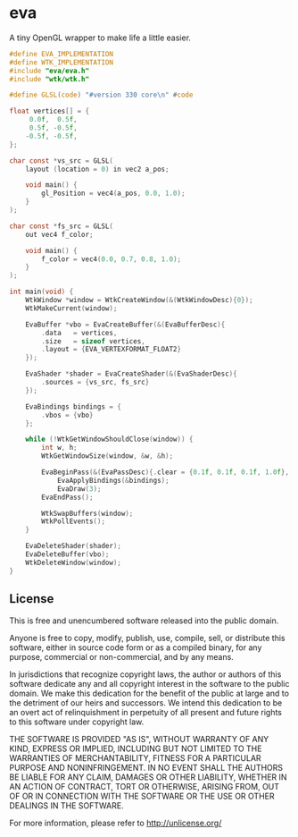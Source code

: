 # eva
A tiny OpenGL wrapper to make life a little easier.

```c
#define EVA_IMPLEMENTATION
#define WTK_IMPLEMENTATION
#include "eva/eva.h"
#include "wtk/wtk.h"

#define GLSL(code) "#version 330 core\n" #code

float vertices[] = {
     0.0f,  0.5f,
     0.5f, -0.5f,
    -0.5f, -0.5f,
};

char const *vs_src = GLSL(
    layout (location = 0) in vec2 a_pos;

    void main() {
        gl_Position = vec4(a_pos, 0.0, 1.0);
    }
);

char const *fs_src = GLSL(
    out vec4 f_color;

    void main() {
        f_color = vec4(0.0, 0.7, 0.8, 1.0);
    }
);

int main(void) {
    WtkWindow *window = WtkCreateWindow(&(WtkWindowDesc){0});
    WtkMakeCurrent(window);

    EvaBuffer *vbo = EvaCreateBuffer(&(EvaBufferDesc){
        .data   = vertices,
        .size   = sizeof vertices,
        .layout = {EVA_VERTEXFORMAT_FLOAT2}
    });

    EvaShader *shader = EvaCreateShader(&(EvaShaderDesc){
        .sources = {vs_src, fs_src}
    });

    EvaBindings bindings = {
        .vbos = {vbo}
    };

    while (!WtkGetWindowShouldClose(window)) {
        int w, h;
        WtkGetWindowSize(window, &w, &h);

        EvaBeginPass(&(EvaPassDesc){.clear = {0.1f, 0.1f, 0.1f, 1.0f}, .viewport = {.w = w, .h = h}});
            EvaApplyBindings(&bindings);
            EvaDraw(3);
        EvaEndPass();

        WtkSwapBuffers(window);
        WtkPollEvents();
    }

    EvaDeleteShader(shader);
    EvaDeleteBuffer(vbo);
    WtkDeleteWindow(window);
}
```

## License
This is free and unencumbered software released into the public domain.

Anyone is free to copy, modify, publish, use, compile, sell, or
distribute this software, either in source code form or as a compiled
binary, for any purpose, commercial or non-commercial, and by any
means.

In jurisdictions that recognize copyright laws, the author or authors
of this software dedicate any and all copyright interest in the
software to the public domain. We make this dedication for the benefit
of the public at large and to the detriment of our heirs and
successors. We intend this dedication to be an overt act of
relinquishment in perpetuity of all present and future rights to this
software under copyright law.

THE SOFTWARE IS PROVIDED "AS IS", WITHOUT WARRANTY OF ANY KIND,
EXPRESS OR IMPLIED, INCLUDING BUT NOT LIMITED TO THE WARRANTIES OF
MERCHANTABILITY, FITNESS FOR A PARTICULAR PURPOSE AND NONINFRINGEMENT.
IN NO EVENT SHALL THE AUTHORS BE LIABLE FOR ANY CLAIM, DAMAGES OR
OTHER LIABILITY, WHETHER IN AN ACTION OF CONTRACT, TORT OR OTHERWISE,
ARISING FROM, OUT OF OR IN CONNECTION WITH THE SOFTWARE OR THE USE OR
OTHER DEALINGS IN THE SOFTWARE.

For more information, please refer to <http://unlicense.org/>
